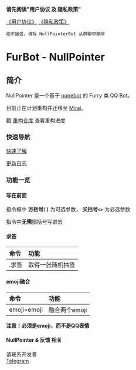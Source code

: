 
**请先阅读"用户协议 及 隐私政策"**

[《用户协议》](/UserAgreement/index) [《隐私政策》](/privacy)
	
	如不接受，请将 NullPointerBot 从群聊中移除

# FurBot - NullPointer

## 简介

NullPointer 是一个基于 [nonebot](https://github.com/nonebot/nonebot2) 的 Furry 类 QQ Bot。 

目前正在计划重构并迁移至 [Mirai](https://github.com/mamoe/mirai)。

戳 [重构仓库](https://github.com/SuChenawa/NullPointerBot) 查看重构进度

### 快速导航  

[快速了解](/startup.md)  

[更新日志](/changelog.md)  

### 功能一览

#### 写在前面
指令框中 **方括号`[]`** 为可选参数， **尖括号`<>`** 为必选参数  

指令中**无需**把括号写进去

#### 求签  
| 命令 | 功能 |  
| :- | :- |  
| .求签 | 取得一张随机抽签 |  

#### emoji融合  
| 命令 | 功能 |  
| :- | :- |  
| emoji+emoji | 融合两个emoji | 

**注意！必须是emoji，而不是QQ表情**


#### NullPointer & 反馈 相关
请联系开发者  
[Telegram](https://t.me/lfmemz/)


